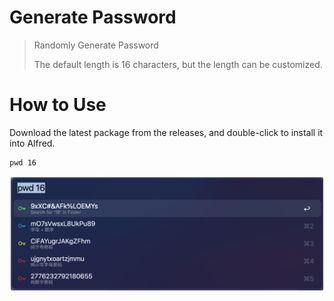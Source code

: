 # Generate Password
> Randomly Generate Password
> 
> The default length is 16 characters, but the length can be customized.

# How to Use

Download the latest package from the releases, and double-click to install it into Alfred.

```
pwd 16
```

![](1.png)
